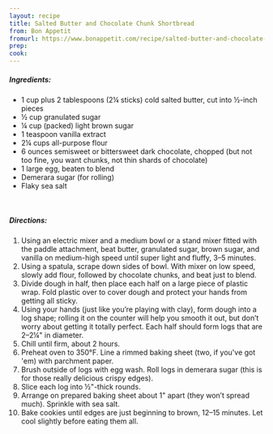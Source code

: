 ```yaml
---
layout: recipe
title: Salted Butter and Chocolate Chunk Shortbread
from: Bon Appetit
fromurl: https://www.bonappetit.com/recipe/salted-butter-and-chocolate-chunk-shortbread
prep: 
cook: 
---
```


##### Ingredients:

* 1 cup plus 2 tablespoons (2¼ sticks) cold salted butter, cut into ½-inch pieces
* ½ cup granulated sugar
* ¼ cup (packed) light brown sugar
* 1 teaspoon vanilla extract
* 2¼ cups all-purpose flour
* 6 ounces semisweet or bittersweet dark chocolate, chopped (but not too fine, you want chunks, not thin shards of chocolate)
* 1 large egg, beaten to blend
* Demerara sugar (for rolling)
* Flaky sea salt

<br>

##### Directions:

1. Using an electric mixer and a medium bowl or a stand mixer fitted with the paddle attachment, beat butter, granulated sugar, brown sugar, and vanilla on medium-high speed until super light and fluffy, 3–5 minutes.
2. Using a spatula, scrape down sides of bowl. With mixer on low speed, slowly add flour, followed by chocolate chunks, and beat just to blend.
3. Divide dough in half, then place each half on a large piece of plastic wrap. Fold plastic over to cover dough and protect your hands from getting all sticky. 
4. Using your hands (just like you’re playing with clay), form dough into a log shape; rolling it on the counter will help you smooth it out, but don’t worry about getting it totally perfect. Each half should form logs that are 2–2¼" in diameter. 
5. Chill until firm, about 2 hours.
6. Preheat oven to 350°F. Line a rimmed baking sheet (two, if you've got 'em) with parchment paper. 
7. Brush outside of logs with egg wash. Roll logs in demerara sugar (this is for those really delicious crispy edges).
8. Slice each log into ½"-thick rounds. 
9. Arrange on prepared baking sheet about 1" apart (they won’t spread much). Sprinkle with sea salt. 
10. Bake cookies until edges are just beginning to brown, 12–15 minutes. Let cool slightly before eating them all.
